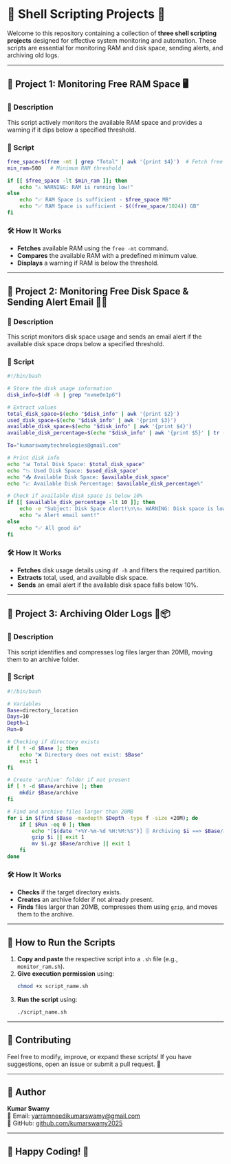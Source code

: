 # 🌟 Shell Scripting Projects 🚀

Welcome to this repository containing a collection of **three shell scripting projects** designed for effective system monitoring and automation. These scripts are essential for monitoring RAM and disk space, sending alerts, and archiving old logs.

---

## 📌 Project 1: Monitoring Free RAM Space 🖥️

### 📝 Description
This script actively monitors the available RAM space and provides a warning if it dips below a specified threshold.

### 📜 Script
```bash
free_space=$(free -mt | grep "Total" | awk '{print $4}')  # Fetch free RAM memory
min_ram=500   # Minimum RAM threshold

if [[ $free_space -lt $min_ram ]]; then 
    echo "⚠️ WARNING: RAM is running low!"
else
    echo "✅ RAM Space is sufficient - $free_space MB"
    echo "✅ RAM Space is sufficient - $((free_space/1024)) GB"
fi  
```

### 🛠️ How It Works
- **Fetches** available RAM using the `free -mt` command.
- **Compares** the available RAM with a predefined minimum value.
- **Displays** a warning if RAM is below the threshold.

---

## 📌 Project 2: Monitoring Free Disk Space & Sending Alert Email 💾📩

### 📝 Description
This script monitors disk space usage and sends an email alert if the available disk space drops below a specified threshold.

### 📜 Script
```bash
#!/bin/bash

# Store the disk usage information
disk_info=$(df -h | grep "nvme0n1p6")

# Extract values
total_disk_space=$(echo "$disk_info" | awk '{print $2}')
used_disk_space=$(echo "$disk_info" | awk '{print $3}')
available_disk_space=$(echo "$disk_info" | awk '{print $4}')
available_disk_percentage=$(echo "$disk_info" | awk '{print $5}' | tr -d '%')  # Remove '%' from percentage

To="kumarswamytechnologies@gmail.com"

# Print disk info
echo "📊 Total Disk Space: $total_disk_space"
echo "📉 Used Disk Space: $used_disk_space"
echo "📥 Available Disk Space: $available_disk_space"
echo "📈 Available Disk Percentage: $available_disk_percentage%"

# Check if available disk space is below 10%
if [[ $available_disk_percentage -lt 10 ]]; then
    echo -e "Subject: Disk Space Alert!\n\n⚠️ WARNING: Disk space is low!" | sendmail $To
    echo "✉️ Alert email sent!"
else
    echo "✅ All good 👍"
fi
```

### 🛠️ How It Works
- **Fetches** disk usage details using `df -h` and filters the required partition.
- **Extracts** total, used, and available disk space.
- **Sends** an email alert if the available disk space falls below 10%.

---

## 📌 Project 3: Archiving Older Logs 📂📦

### 📝 Description
This script identifies and compresses log files larger than 20MB, moving them to an archive folder.

### 📜 Script
```bash
#!/bin/bash

# Variables
Base=directory_location
Days=10
Depth=1
Run=0

# Checking if directory exists
if [ ! -d $Base ]; then
    echo "❌ Directory does not exist: $Base"
    exit 1
fi

# Create 'archive' folder if not present
if [ ! -d $Base/archive ]; then
    mkdir $Base/archive
fi

# Find and archive files larger than 20MB
for i in $(find $Base -maxdepth $Depth -type f -size +20M); do
    if [ $Run -eq 0 ]; then
        echo "[$(date "+%Y-%m-%d %H:%M:%S")] 🗄️ Archiving $i ==> $Base/archive"
        gzip $i || exit 1
        mv $i.gz $Base/archive || exit 1
    fi
done
```

### 🛠️ How It Works
- **Checks** if the target directory exists.
- **Creates** an archive folder if not already present.
- **Finds** files larger than 20MB, compresses them using `gzip`, and moves them to the archive.

---

## 📌 How to Run the Scripts
1. **Copy and paste** the respective script into a `.sh` file (e.g., `monitor_ram.sh`).
2. **Give execution permission** using:
   ```bash
   chmod +x script_name.sh
   ```
3. **Run the script** using:
   ```bash
   ./script_name.sh
   ```

---

## 📢 Contributing
Feel free to modify, improve, or expand these scripts! If you have suggestions, open an issue or submit a pull request. 🚀

---

## 📝 Author
**Kumar Swamy**  
📧 Email: [yarramneedikumarswamy@gmail.com](mailto:yarramneedikumarswamy@gmail.com)  
💼 GitHub: [github.com/kumarswamy2025](https://github.com/kumarswamy2025)

---

## 📌 Happy Coding! 🚀
